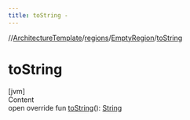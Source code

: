 ```yaml
---
title: toString -
---
```

//[ArchitectureTemplate](../../index.md)/[regions](../index.md)/[EmptyRegion](index.md)/[toString](to-string.md)



# toString  
[jvm]  
Content  
open override fun [toString](to-string.md)(): [String](https://kotlinlang.org/api/latest/jvm/stdlib/kotlin/-string/index.html)  



